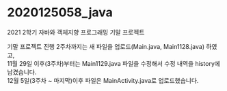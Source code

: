 # 2020125058_java
2021 2학기 자바와 객체지향 프로그래밍 기말 프로젝트

기말 프로젝트 진행 2주차까지는 새 파일을 업로드(Main.java, Main1128.java) 하였고,\
11월 29일 이후(3주차)부터는 Main1129.java 파일을 수정해서 수정 내역을 history에 남겼습니다.\
12월 5일(3주차 ~ 마지막)이후 파일은 MainActivity.java로 업로드했습니다.
